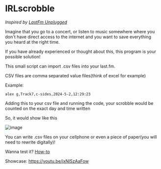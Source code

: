# IRLscrobble
_Inspired by [LastFm Unplugged](https://blog.last.fm/2013/04/01/announcing-lastfm-unplugged)_

Imagine that you go to a concert, or listen to music somewhere where you don't have direct access to the internet and you want to save everything you heard at the right time.

If you have already experienced or thought about this, this program is your possible solution!

This small script can import .csv files into your last.fm.

CSV files are comma separated value files(think of excel for example)

Example:

`alex g,Track7,c-sides,2024-5-2,12:29:23`

Adding this to your csv file and running the code, your scrobble would be counted on the exact day and time written

So, it would show like this 

![image](https://github.com/C0dezin/IRLscrobble/assets/73194980/a26bfed2-6177-4ab9-a98e-4bbae7f235b1)

You can write .csv files on your cellphone or even a piece of paper(you will need to rewrite digitally)!

Wanna test it? [How-to](https://github.com/C0dezin/IRLscrobble/blob/main/How-to.md)

Showcase:
https://youtu.be/jxNlSzAaFow

